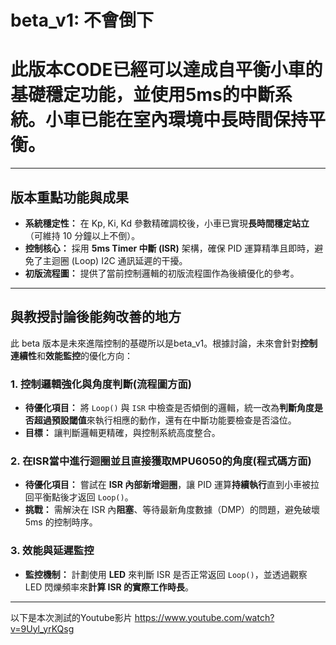 # beta_v1: 不會倒下

# 此版本CODE已經可以達成自平衡小車的基礎穩定功能，並使用5ms的中斷系統。小車已能在室內環境中長時間保持平衡。

---

##  版本重點功能與成果

-   **系統穩定性：** 在 Kp, Ki, Kd 參數精確調校後，小車已實現**長時間穩定站立**（可維持 10 分鐘以上不倒）。
-   **控制核心：** 採用 **5ms Timer 中斷 (ISR)** 架構，確保 PID 運算精準且即時，避免了主迴圈 (Loop) I2C 通訊延遲的干擾。
-   **初版流程圖：** 提供了當前控制邏輯的初版流程圖作為後續優化的參考。

---

##  與教授討論後能夠改善的地方

此 beta 版本是未來進階控制的基礎所以是beta_v1。根據討論，未來會針對**控制連續性**和**效能監控**的優化方向：

### 1. 控制邏輯強化與角度判斷(流程圖方面)

-   **待優化項目：** 將 `Loop()` 與 `ISR` 中檢查是否傾倒的邏輯，統一改為**判斷角度是否超過預設閾值**來執行相應的動作，還有在中斷功能要檢查是否溢位。
-   **目標：** 讓判斷邏輯更精確，與控制系統高度整合。

### 2. 在ISR當中進行迴圈並且直接獲取MPU6050的角度(程式碼方面)

-   **待優化項目：** 嘗試在 **ISR 內部新增迴圈**，讓 PID 運算**持續執行**直到小車被拉回平衡點後才返回 `Loop()`。
-   **挑戰：** 需解決在 ISR 內**阻塞**、等待最新角度數據（DMP）的問題，避免破壞 5ms 的控制時序。

### 3. 效能與延遲監控

-   **監控機制：** 計劃使用 **LED** 來判斷 ISR 是否正常返回 `Loop()`，並透過觀察 LED 閃爍頻率來**計算 ISR 的實際工作時長**。


---
以下是本次測試的Youtube影片
https://www.youtube.com/watch?v=9Uyl_yrKQsg
